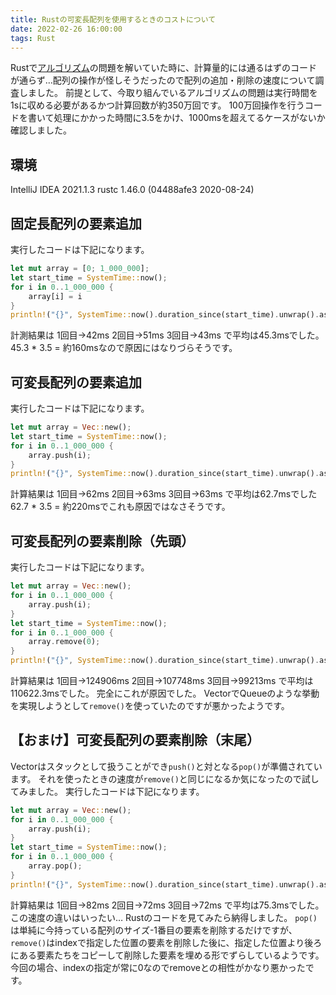 ```yaml
---
title: Rustの可変長配列を使用するときのコストについて
date: 2022-02-26 16:00:00
tags: Rust
---
```


Rustで[アルゴリズム](https://github.com/E869120/math-algorithm-book)の問題を解いていた時に、計算量的には通るはずのコードが通らず…配列の操作が怪しそうだったので配列の追加・削除の速度について調査しました。
前提として、今取り組んでいるアルゴリズムの問題は実行時間を1sに収める必要があるかつ計算回数が約350万回です。
100万回操作を行うコードを書いて処理にかかった時間に3.5をかけ、1000msを超えてるケースがないか確認しました。

## 環境
IntelliJ IDEA 2021.1.3
rustc 1.46.0 (04488afe3 2020-08-24)

## 固定長配列の要素追加
実行したコードは下記になります。

```rust
let mut array = [0; 1_000_000];
let start_time = SystemTime::now();
for i in 0..1_000_000 {
    array[i] = i
}
println!("{}", SystemTime::now().duration_since(start_time).unwrap().as_millis());
```

計測結果は
1回目→42ms
2回目→51ms
3回目→43ms
で平均は45.3msでした。
45.3 * 3.5 = 約160msなので原因にはなりづらそうです。

## 可変長配列の要素追加
実行したコードは下記になります。

```rust
let mut array = Vec::new();
let start_time = SystemTime::now();
for i in 0..1_000_000 {
    array.push(i);
}
println!("{}", SystemTime::now().duration_since(start_time).unwrap().as_millis());
```

計算結果は
1回目→62ms
2回目→63ms
3回目→63ms
で平均は62.7msでした
62.7 * 3.5 = 約220msでこれも原因ではなさそうです。

## 可変長配列の要素削除（先頭）
実行したコードは下記になります。

```rust
let mut array = Vec::new();
for i in 0..1_000_000 {
    array.push(i);
}
let start_time = SystemTime::now();
for i in 0..1_000_000 {
    array.remove(0);
}
println!("{}", SystemTime::now().duration_since(start_time).unwrap().as_millis());
```

計算結果は
1回目→124906ms
2回目→107748ms
3回目→99213ms
で平均は110622.3msでした。
完全にこれが原因でした。
VectorでQueueのような挙動を実現しようとして`remove()`を使っていたのですが悪かったようです。

## 【おまけ】可変長配列の要素削除（末尾）
Vectorはスタックとして扱うことができ`push()`と対となる`pop()`が準備されています。
それを使ったときの速度が`remove()`と同じになるか気になったので試してみました。
実行したコードは下記になります。

```rust
let mut array = Vec::new();
for i in 0..1_000_000 {
    array.push(i);
}
let start_time = SystemTime::now();
for i in 0..1_000_000 {
    array.pop();
}
println!("{}", SystemTime::now().duration_since(start_time).unwrap().as_millis());
```

計算結果は
1回目→82ms
2回目→72ms
3回目→72ms
で平均は75.3msでした。
この速度の違いはいったい…
Rustのコードを見てみたら納得しました。
`pop()`は単純に今持っている配列のサイズ-1番目の要素を削除するだけですが、`remove()`はindexで指定した位置の要素を削除した後に、指定した位置より後ろにある要素たちをコピーして削除した要素を埋める形でずらしているようです。
今回の場合、indexの指定が常に0なのでremoveとの相性がかなり悪かったです。
